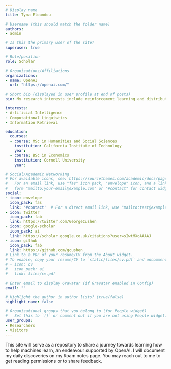 ```yaml
---
# Display name
title: Tyna Eloundou

# Username (this should match the folder name)
authors:
- admin

# Is this the primary user of the site?
superuser: true

# Role/position
role: Scholar

# Organizations/Affiliations
organizations:
- name: OpenAI
  url: "https://openai.com/"

# Short bio (displayed in user profile at end of posts)
bio: My research interests include reinforcement learning and distributed systems.

interests:
- Artificial Intelligence
- Computational Linguistics
- Information Retrieval

education:
  courses:
  - course: MSc in Humanities and Social Sciences
    institution: California Institute of Technology
    year: 
  - course: BSc in Economics
    institution: Cornell University
    year: 

# Social/Academic Networking
# For available icons, see: https://sourcethemes.com/academic/docs/page-builder/#icons
#   For an email link, use "fas" icon pack, "envelope" icon, and a link in the
#   form "mailto:your-email@example.com" or "#contact" for contact widget.
social:
- icon: envelope
  icon_pack: fas
  link: '#contact'  # For a direct email link, use "mailto:test@example.org".
- icon: twitter
  icon_pack: fab
  link: https://twitter.com/GeorgeCushen
- icon: google-scholar
  icon_pack: ai
  link: https://scholar.google.co.uk/citations?user=sIwtMXoAAAAJ
- icon: github
  icon_pack: fab
  link: https://github.com/gcushen
# Link to a PDF of your resume/CV from the About widget.
# To enable, copy your resume/CV to `static/files/cv.pdf` and uncomment the lines below.
# - icon: cv
#   icon_pack: ai
#   link: files/cv.pdf

# Enter email to display Gravatar (if Gravatar enabled in Config)
email: ""

# Highlight the author in author lists? (true/false)
highlight_name: false

# Organizational groups that you belong to (for People widget)
#   Set this to `[]` or comment out if you are not using People widget.
user_groups:
- Researchers
- Visitors
---
```


This site will serve as a repository to share a journey towards learning how to help machines learn, an endeavour supported by OpenAI. I will document my daily discoveries on my Roam notes page. You may reach out to me to get reading permissions or to share feedback. 

